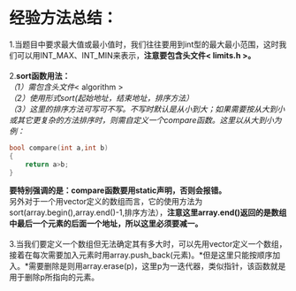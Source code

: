 经验方法总结：
==================
1.当题目中要求最大值或最小值时，我们往往要用到int型的最大最小范围，这时我们可以用INT_MAX、INT_MIN来表示，**注意要包含头文件< limits.h >。**<br><br>
2.**sort函数用法：**<br>
*（1）需包含头文件*< algorithm ><br>
*（2）使用形式sort(起始地址，结束地址，排序方法）*<br>
*（3）这里的排序方法可写可不写。不写时默认是从小到大；如果需要按从大到小或其它更复杂的方法排序时，则需自定义一个compare函数。这里以从大到小为例：*
```cpp
bool compare(int a,int b)
{
    return a>b;
}
```
**要特别强调的是：compare函数要用static声明，否则会报错。**<br>
另外对于一个用vector定义的数组而言，它的使用方法为sort(array.begin(),array.end()-1,排序方法），**注意这里array.end()返回的是数组中最后一个元素的后面一个地址，所以这里必须要减一。**<br><br>
3.当我们要定义一个数组但无法确定其有多大时，可以先用vector定义一个数组，接着在每次需要加入元素时用array.push_back(元素)。*但是这里只能按顺序加入。*需要删除是则用array.erase(p)，这里p为一迭代器，类似指针，该函数就是用于删除p所指向的元素。<br><br>
